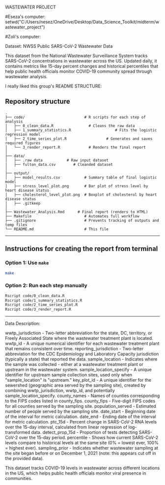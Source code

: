 WASTEWATER PROJECT

#Eseza's computer: 
setwd("C:/Users/nesez/OneDrive/Desktop/Data_Science_Toolkit/midterm/wastewater_project")

#Zoli's computer: 

Dataset: NWSS Public SARS-CoV-2 Wastewater Data

This dataset from the National Wastewater Surveillance System tracks SARS-CoV-2 concentrations in wastewater across the US. Updated daily, it contains metrics like 15-day percent changes and historical percentiles that help public health officials monitor COVID-19 community spread through wastewater analysis.


I really liked this group's README STRUCTURE:

## Repository structure

```
.
├── code/                           # R scripts for each step of analysis
│   ├── 0_clean_data.R                # Cleans the raw data
│   ├── 1_summary_statistics.R                    # Fits the logistic regression model
│   ├── 2_time_series_plot.R                  # Generates and saves required figures
│   └── 3_render_report.R             # Renders the final report
│
├── data/
│   ├── .raw data           # Raw input dataset 
|   ├── fulton_data.csv        # Cleanded dataset
│
├── output/
│   ├── model_results.csv           # Summary table of final logistic model
│   ├── stress_level_plot.png       # Bar plot of stress level by heart disease status
│   ├── cholesterol_level_plot.png  # Boxplot of cholesterol by heart disease status
│   ├── .gitkeep
│
├── Wastewater_Analysis.Rmd      # Final report (renders to HTML)
├── Makefile                        # Automates full workflow
├── .gitignore                      # Prevents tracking of outputs and temp files
└── README.md                       # This file
```

---


## Instructions for creating the report from terminal

### Option 1: Use `make`

```bash
make
```

### Option 2: Run each step manually

```bash
Rscript code/0_clean_data.R
Rscript code/1_summary_statistics.R
Rscript code/2_time_series_plot.R
Rscript code/3_render_report.R
```

---



Data Description:


wwtp_jurisdiction - Two-letter abbreviation for the state, DC, territory, or Freely Associated State where the wastewater treatment plant is located.
wwtp_id - A unique numerical identifier for each wastewater treatment plant that remains consistent over time.
reporting_jurisdiction - Two-letter abbreviation for the CDC Epidemiology and Laboratory Capacity jurisdiction (typically a state) that reported the data.
sample_location - Indicates where the sample was collected - either at a wastewater treatment plant or upstream in the wastewater system.
sample_location_specify - A unique identifier for upstream sample collection sites, used only when "sample_location" is "upstream."
key_plot_id - A unique identifier for the sewershed (geographic area served by the sampling site), created by combining wwtp_jurisdiction, wwtp_id, and potentially sample_location_specify.
county_names - Names of counties corresponding to the FIPS codes listed in county_fips.
county_fips - Five-digit FIPS codes for all counties served by the sampling site.
population_served - Estimated number of people served by the sampling site.
date_start - Beginning date of the interval for metric calculation.
date_end - Ending date of the interval for metric calculation.
ptc_15d - Percent change in SARS-CoV-2 RNA levels over the 15-day interval, calculated from linear regression of log-transformed data.
detect_prop_15d - Proportion of tests detecting SARS-CoV-2 over the 15-day period.
percentile - Shows how current SARS-CoV-2 levels compare to historical levels at the same site (0% = lowest ever, 100% = highest ever).
sampling_prior - Indicates whether wastewater sampling at the site began before or on December 1, 2021 (note: this appears cut off in the provided data).

This dataset tracks COVID-19 levels in wastewater across different locations in the US, which helps public health officials monitor viral presence in communities.